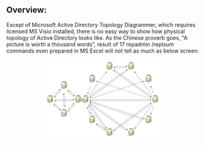 ## Overview:

Except of Microsoft Active Directory Topology Diagrammer, which requires licensed MS Visio installed, there is no easy way to show how physical topology of Active Directory looks like. As the Chinese proverb goes, “A picture is worth a thousand words”, result of 17 repadmin /replsum <DC> commands even prepared in MS Excel will not tell as much as below screen:
<p align="center">
   <img src="/pics/circo-300x214.jpg" alt="circo"/>
</p>
